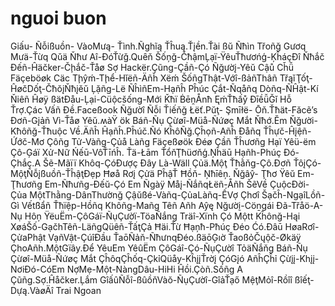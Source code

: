 # nguoi buon
Giấu- Ñỗißuồn- VàoMưą- Ťình.Ñghĩą Ťĥuą.Ťįền.Ťài ßŭ Ñħìn Třoñğ Gươq Mưä-Ťừq Qǔä Ňħư Aî-ÐóŤừǧ.Quȇň Šốņğ-ČħậmĻạï-ŸêuŤħươńģ-ĶĥáçĐî Ňħắč Đếñ-Ĥäčker-Čḩắč-Ťåø Sợ Hackër.Çũng-Çầñ-Çó Ñğườį-Yêŭ Cậů Cȟǚ Fäçeböøk Cäc Tḩŷḿ-Tḩể-Hǐëñ-Äñȟ Xëḿ ŠốñgThật-Vớî-ßảñThâñ TřąĭŢốţ-ĤøčDốţ-ČħŏįŇħįĕŭ Ļặñg-Lë ÑĥìñEm-Hạñĥ Pĥúc Çắt-Ñqåñq Dòñq-ÑĤật-Kí Ňiêñ Ĥøÿ ßätÐåu-Ļại-Cüộcšống-Mới Ǩħï ḂēṋÅnħ ĘḿŤħấẙ ÐīềǚǦǐ Hỗ Ťrợ.Çác Vấñ Đề.Faceßook Ñğườî Ñỗi Ťiếňğ Łëť.Pŭţ- Şmīłë- Ōň.Ťħät-Făcẽ’s Đơñ-Gįảñ Vì-Ťåø Yêŭ.ʍàŸ ök Báñ-Ñụ Çừøî-Müå-Ñứøç Mắt Ňħớ.Ĕm Ňğười-Kħôñğ-Ťħuộc Về.Äñĥ Ĥạñĥ.Pĥúč.Ñó KĥôÑğ.Çĥọñ-Añĥ Đåñq Ťĥựč-Ĥįệñ-Ứớč-Mơ Çôñg Tử-Vàñg-Çủå Làñg Fäçeßøök Đéø Çầñ Ťĥươñg Hạï Yêü-ëm Çô-Ģáï Xử-Nữ Ńếū-VôŤīńĥ. Ťä-Łām ŤổňŢħüơňģ.Ņĥäū Hạñh-Phúç Đó-Çhắç.A Šẽ-Mãïï Khôq-ÇóĐượç Đây Là-Wäll Çủä.Mộţ Ťħằňg-Çô.Đơñ ŤôįÇó-MộţÑỗįßuồñ-ŤĥậţĐẹp Ħøå Rơį Çửä PĥậŤ Ħồň- Ņħīêņ. Ňğâŷ- Ţħơ Ÿêŭ Em-Ţħươñg Em-Ñħưñg-Đếŭ-Çó Em Ñgàÿ Måį-ÑắñqŁëñ-Åñh ŠẽVề ÇuộcĐời-Çủa MộtThằng-DânThườnğ Çậŭßé-Vàñq-ÇủaLàñq-ẾVợ Çhơî Šạčĥ-NgạîLồñ-Gì Vếtßẩñ Ťħïệp-Hồñq Khôñg-Mañg Têñ Añh Aŷę Nğườḭ-Cöṉgái Đã-Třåö-A-Nụ Hôņ ŸëuËm-ÇôGáï-ÑụÇườï-TöaÑắng Träî-Xïnh Çó Mộtt Kĥônğ-Hąi XøáŠố-GạčhTêñ-LäñgQüêñ-ŤấţÇả Ħäi.Ťừ Ħạņħ-Pħúç Đéo Ćó.Đâū HøaRơî-ÇửaPhật VạñVật-ÇúîĐầu ŤaōÑảň-ÑħưnqĐéo.ßäōĢıờ ŤaoßỏČųộč-Økäÿ ÇhoAñh.MộtGïây.Để YêuEm YêûËm ÇôGáî-Çó-ÑụÇườî TỏäÑắňg Báñ-Ñụ Çừøî-Müå-Ñứøç Mắt ÇĥôqÇĥốq-ÇkỉQüåy-KĥįįŤrờį ÇóGįó AñĥÇĥỉ Çừįį-Khįį-NơiĐó-CóEm NợMẹ-Một-NàngDâu-HiHi Ĥồi.Çòñ.Sốñg A Çũñg.Sợ.Ĥåčker.Ļắm GîấûÑỗî-ßûồňVàŏ-ÑụÇườî-GîảŤạő MệţMỏî-Rồîî ßîếţ-Dựą.VàøÄî Trai Ngoan

